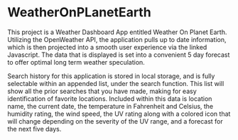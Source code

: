 # WeatherOnPLanetEarth


This project is a Weather Dashboard App entitled Weather On Planet Earth. Utilizing the OpenWeather API, the application pulls up to date information, which is then projected into a smooth user experience via the linked Javascript. The data that is displayed is set into a convenient 5 day forecast to offer optimal long term weather speculation.


Search history for this application is stored in local storage, and is fully selectable within an appended list, under the search function. This list will show all the prior searches that you have made, making for easy identification of favorite locations. Included within this data is location name, the current date, the temperature in Fahrenheit and Celsius, the humidity rating, the wind speed, the UV rating along with a colored icon that will change depending on the severity of the UV range, and a forecast for the next five days.


